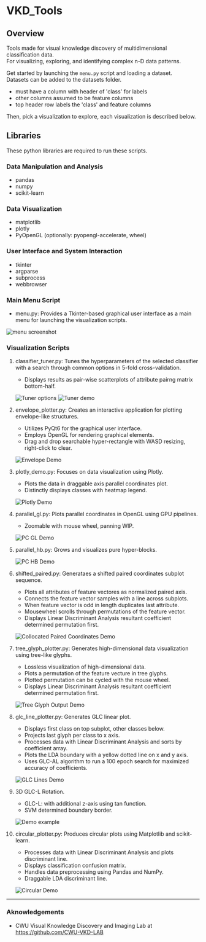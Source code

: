 # VKD_Tools

## Overview

Tools made for visual knowledge discovery of multidimensional classification data.  
For visualizing, exploring, and identifying complex n-D data patterns.  

Get started by launching the `menu.py` script and loading a dataset.  
Datasets can be added to the datasets folder.  

- must have a column with header of 'class' for labels
- other columns assumed to be feature columns  
- top header row labels the 'class' and feature columns

Then, pick a visualization to explore, each visualization is described below.

## Libraries

These python libraries are required to run these scripts.

### Data Manipulation and Analysis

- pandas
- numpy
- scikit-learn

### Data Visualization

- matplotlib
- plotly
- PyOpenGL (optionally: pyopengl-accelerate, wheel)

### User Interface and System Interaction

- tkinter
- argparse
- subprocess
- webbrowser

### Main Menu Script

- menu.py: Provides a Tkinter-based graphical user interface as a main menu for launching the visualization scripts.

![menu screenshot](screenshots/menu.png)

### Visualization Scripts

1. classifier_tuner.py: Tunes the hyperparameters of the selected classifier with a search through common options in 5-fold cross-validation.
    - Displays results as pair-wise scatterplots of attribute pairng matrix bottom-half.

    ![Tuner options](screenshots/tuner_options.png)
    ![Tuner demo](screenshots/tuner.png)

2. envelope_plotter.py: Creates an interactive application for plotting envelope-like structures.
    - Utilizes PyQt6 for the graphical user interface.
    - Employs OpenGL for rendering graphical elements.
    - Drag and drop searchable hyper-rectangle with WASD resizing, right-click to clear.

    ![Envelope Demo](screenshots/envelope1.png)

3. plotly_demo.py: Focuses on data visualization using Plotly.
    - Plots the data in draggable axis parallel coordinates plot.
    - Distinctly displays classes with heatmap legend.

    ![Plotly Demo](screenshots/plotly1.png)

4. parallel_gl.py: Plots parallel coordinates in OpenGL using GPU pipelines.
    - Zoomable with mouse wheel, panning WIP.

    ![PC GL Demo](screenshots/pc_gl.png)

5. parallel_hb.py: Grows and visualizes pure hyper-blocks.

    ![PC HB Demo](screenshots/parallel_hb.png)

6. shifted_paired.py: Generataes a shifted paired coordinates subplot sequence.
    - Plots all attributes of feature vectores as normalized paired axis.
    - Connects the feature vector samples with a line across subplots.
    - When feature vector is odd in length duplicates last attribute.
    - Mousewheel scrolls through permutations of the feature vector.
    - Displays Linear Discriminant Analysis resultant coefficient determined permutation first.

    ![Collocated Paired Coordinates Demo](screenshots/shifted_paired.png)

7. tree_glyph_plotter.py: Generates high-dimensional data visualization using tree-like glyphs.
    - Lossless visualization of high-dimensional data.
    - Plots a permutation of the feature vecture in tree glyphs.
    - Plotted permutation can be cycled with the mouse wheel.
    - Displays Linear Discriminant Analysis resultant coefficient determined permutation first.

    ![Tree Glyph Output Demo](screenshots/wheat_seeds_tree_glyphs.png)

8. glc_line_plotter.py: Generates GLC linear plot.
    - Displays first class on top subplot, other classes below.
    - Projects last glyph per class to x axis.
    - Processes data with Linear Discriminant Analysis and sorts by coefficient array.
    - Plots the LDA boundary with a yellow dotted line on x and y axis.
    - Uses GLC-AL algorithm to run a 100 epoch search for maximized accuracy of coefficients.

    ![GLC Lines Demo](screenshots/glc_l_al.png)

9. 3D GLC-L Rotation.
    - GLC-L: with additional z-axis using tan function.
    - SVM determined boundary border.

    ![Demo example](screenshots/glcl_3d_rotation_1_degree_svm.gif)

10. circular_plotter.py: Produces circular plots using Matplotlib and scikit-learn.
    - Processes data with Linear Discriminant Analysis and plots discriminant line.
    - Displays classification confusion matrix.
    - Handles data preprocessing using Pandas and NumPy.
    - Draggable LDA discriminant line.

    ![Circular Demo](screenshots/circular1.png)

---

### Aknowledgements

- CWU Visual Knowledge Discovery and Imaging Lab at <https://github.com/CWU-VKD-LAB>
